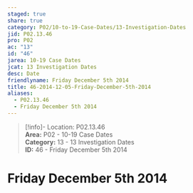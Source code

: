 ```yaml
---  
staged: true  
share: true  
category: P02/10-to-19-Case-Dates/13-Investigation-Dates  
jid: P02.13.46  
pro: P02  
ac: "13"  
id: "46"  
jarea: 10-19 Case Dates  
jcat: 13 Investigation Dates  
desc: Date  
friendlyname: Friday December 5th 2014  
title: 46-2014-12-05-Friday-December-5th-2014  
aliases:  
  - P02.13.46  
  - Friday December 5th 2014  
---  
```

  
>[!info]- Location: P02.13.46  
>**Area:** P02 - 10-19 Case Dates  
>**Category:** 13 - 13 Investigation Dates  
>**ID:** 46 - Friday December 5th 2014  
  
# Friday December 5th 2014  
